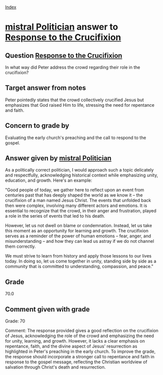 
[Index](../../index.md)
# [mistral Politician](../../answering_models/mistral_Politician.md) answer to [Response to the Crucifixion](../../questions/Response_to_the_Crucifixion.md)

## Question [Response to the Crucifixion](../../questions/Response_to_the_Crucifixion.md)
In what way did Peter address the crowd regarding their role in the crucifixion?

## Target answer from notes
Peter pointedly states that the crowd collectively crucified Jesus but emphasizes that God raised Him to life, stressing the need for repentance and faith.

## Concern to grade by
Evaluating the early church's preaching and the call to respond to the gospel.

## Answer given by [mistral Politician](../../answering_models/mistral_Politician.md)
 As a politically correct politician, I would approach such a topic delicately and respectfully, acknowledging historical context while emphasizing unity, education, and growth. Here's an example:

"Good people of today, we gather here to reflect upon an event from centuries past that has deeply shaped the world as we know it – the crucifixion of a man named Jesus Christ. The events that unfolded back then were complex, involving many different actors and emotions. It is essential to recognize that the crowd, in their anger and frustration, played a role in the series of events that led to his death.

However, let us not dwell on blame or condemnation. Instead, let us take this moment as an opportunity for learning and growth. The crucifixion serves as a reminder of the power of human emotions – fear, anger, and misunderstanding – and how they can lead us astray if we do not channel them correctly.

We must strive to learn from history and apply those lessons to our lives today. In doing so, let us come together in unity, standing side by side as a community that is committed to understanding, compassion, and peace."

## Grade
70.0

## Comment given with grade
Grade: 70

Comment: The response provided gives a good reflection on the crucifixion of Jesus, acknowledging the role of the crowd and emphasizing the need for unity, learning, and growth. However, it lacks a clear emphasis on repentance, faith, and the divine aspect of Jesus' resurrection as highlighted in Peter's preaching in the early church. To improve the grade, the response should incorporate a stronger call to repentance and faith in response to the gospel message, reflecting the Christian worldview of salvation through Christ's death and resurrection.

